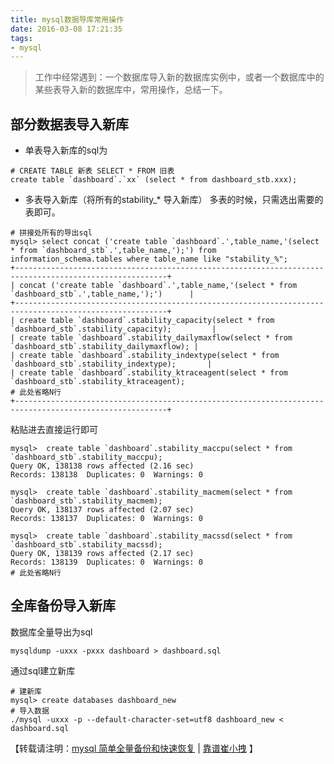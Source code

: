 ```yaml
---
title: mysql数据导库常用操作 
date: 2016-03-08 17:21:35
tags: 
- mysql
---
```

> 工作中经常遇到：一个数据库导入新的数据库实例中，或者一个数据库中的某些表导入新的数据库中，常用操作，总结一下。

## 部分数据表导入新库
- 单表导入新库的sql为
```
# CREATE TABLE 新表 SELECT * FROM 旧表
create table `dashboard`.`xx` (select * from dashboard_stb.xxx);
```
- 多表导入新库（将所有的stability_* 导入新库）
多表的时候，只需选出需要的表即可。

```
# 拼接处所有的导出sql
mysql> select concat ('create table `dashboard`.',table_name,'(select * from `dashboard_stb`.',table_name,');') from information_schema.tables where table_name like "stability_%";
+--------------------------------------------------------------------------------------------------------+
| concat ('create table `dashboard`.',table_name,'(select * from `dashboard_stb`.',table_name,');')      |
+--------------------------------------------------------------------------------------------------------+
| create table `dashboard`.stability_capacity(select * from `dashboard_stb`.stability_capacity);         |
| create table `dashboard`.stability_dailymaxflow(select * from `dashboard_stb`.stability_dailymaxflow); |
| create table `dashboard`.stability_indextype(select * from `dashboard_stb`.stability_indextype);       |
| create table `dashboard`.stability_ktraceagent(select * from `dashboard_stb`.stability_ktraceagent);   
# 此处省略N行
+--------------------------------------------------------------------------------------------------------+
```
粘贴进去直接运行即可
```
mysql>  create table `dashboard`.stability_maccpu(select * from `dashboard_stb`.stability_maccpu);
Query OK, 138138 rows affected (2.16 sec)
Records: 138138  Duplicates: 0  Warnings: 0

mysql>  create table `dashboard`.stability_macmem(select * from `dashboard_stb`.stability_macmem);
Query OK, 138137 rows affected (2.07 sec)
Records: 138137  Duplicates: 0  Warnings: 0

mysql>  create table `dashboard`.stability_macssd(select * from `dashboard_stb`.stability_macssd);
Query OK, 138139 rows affected (2.17 sec)
Records: 138139  Duplicates: 0  Warnings: 0
# 此处省略N行
```

## 全库备份导入新库

数据库全量导出为sql
```
mysqldump -uxxx -pxxx dashboard > dashboard.sql
```
通过sql建立新库
```
# 建新库
mysql> create databases dashboard_new
# 导入数据
./mysql -uxxx -p --default-character-set=utf8 dashboard_new < dashboard.sql
```
【转载请注明：[mysql 简单全量备份和快速恢复](http://cuihuan.net/article/mysql%E6%95%B0%E6%8D%AE%E5%AF%BC%E5%BA%93%E5%B8%B8%E7%94%A8%E6%93%8D%E4%BD%9C.html) | [靠谱崔小拽](http://cuihuan.net) 】

